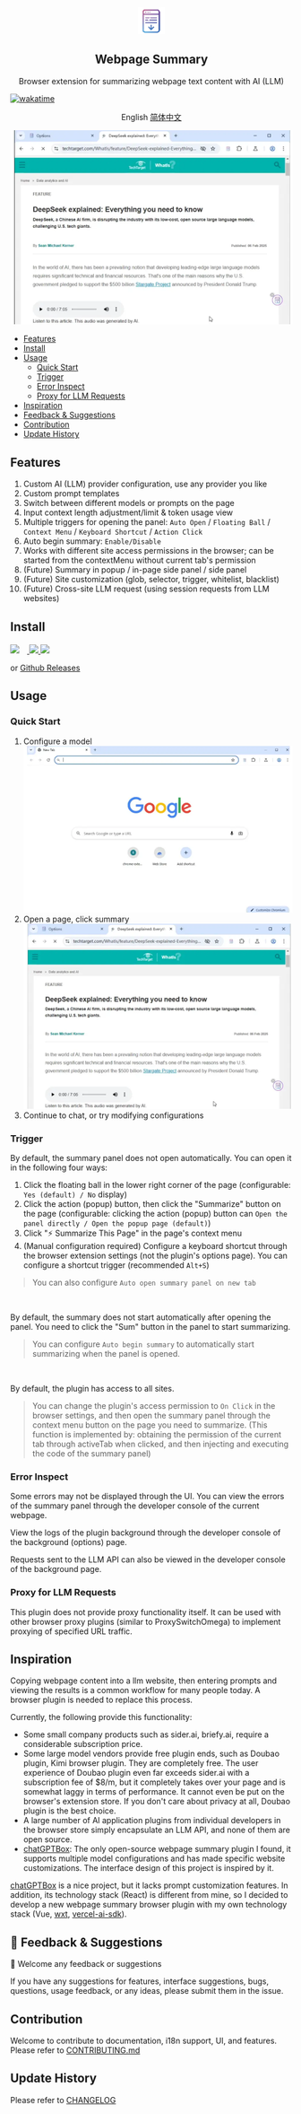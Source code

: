 <div align="center ">
 <img src="./packages/ext/assets/16.png"/>
 <h2>Webpage Summary</h2>
 <p align="center">Browser extension for summarizing webpage text content with AI (LLM)</p>
</div>

[![wakatime](https://wakatime.com/badge/user/6476bd96-6b6e-4943-b20d-e7f34889cb5a/project/34d281d5-2656-4ac2-a17c-4141f46d06f7.svg)](https://wakatime.com/badge/user/6476bd96-6b6e-4943-b20d-e7f34889cb5a/project/34d281d5-2656-4ac2-a17c-4141f46d06f7)

<p align="center">
  <span>English</span>
  <a href="./docs/README_zh.md">简体中文</a>
</p>


![summary](/docs/img/summary-anim.webp)


- [Features](#features)
- [Install](#install)
- [Usage](#usage)
  - [Quick Start](#quick-start)
  - [Trigger](#trigger)
  - [Error Inspect](#error-inspect)
  - [Proxy for LLM Requests](#proxy-for-llm-requests)
- [Inspiration](#inspiration)
- [Feedback & Suggestions](#feedback--suggestions)
- [Contribution](#contribution)
- [Update History](#update-history)

## Features

1.  Custom AI (LLM) provider configuration, use any provider you like
2.  Custom prompt templates
3.  Switch between different models or prompts on the page
4.  Input context length adjustment/limit & token usage view
5.  Multiple triggers for opening the panel: `Auto Open` / `Floating Ball` / `Context Menu` / `Keyboard Shortcut` / `Action Click`
6.  Auto begin summary: `Enable/Disable`
7.  Works with different site access permissions in the browser; can be started from the contextMenu without current tab's permission
8.  (Future) Summary in popup / in-page side panel / side panel
9.  (Future) Site customization (glob, selector, trigger, whitelist, blacklist)
10. (Future) Cross-site LLM request (using session requests from LLM websites)

## Install

<div align="">
<a href="https://chromewebstore.google.com/detail/dhdnamkkepndgjimbpacmibkblndangk?utm_source=item-share-cp/">
  <img src="https://fonts.gstatic.com/s/i/productlogos/chrome_store/v8/192px.svg" height="40" style="margin-right:1em;padding-top:2px"/ >
</a>
<a href="https://uhf.microsoft.com/images/microsoft/RE1Mu3b.png">
  <img src="https://uhf.microsoft.com/images/microsoft/RE1Mu3b.png" height="30"/ >
</a>
<a href="https://addons.mozilla.org/zh-CN/firefox/addon/webpage-summary/">
  <img src="https://addons.mozilla.org/static-frontend/459ebe418a9783cd0b80bdd8b98e5faa.svg" height="30"/ >
</a>
</div>

or [Github Releases](/releases)

## Usage

### Quick Start

1.  Configure a model
![create model](/docs/img/create-model-anim.webp?width=500&height=300)
2.  Open a page, click summary
![summary](/docs/img/summary-anim.webp)
3.  Continue to chat, or try modifying configurations

### Trigger

By default, the summary panel does not open automatically. You can open it in the following four ways:

1.  Click the floating ball in the lower right corner of the page (configurable: `Yes (default) / No` display)
2.  Click the action (popup) button, then click the "Summarize" button on the page (configurable: clicking the action (popup) button can `Open the panel directly / Open the popup page (default)`)
3.  Click "⚡ Summarize This Page" in the page's context menu
4.  (Manual configuration required) Configure a keyboard shortcut through the browser extension settings (not the plugin's options page). You can configure a shortcut trigger (recommended `Alt+S`)

> You can also configure `Auto open summary panel on new tab`

<br>

By default, the summary does not start automatically after opening the panel. You need to click the "Sum" button in the panel to start summarizing.

> You can configure `Auto begin summary` to automatically start summarizing when the panel is opened.

<br>

By default, the plugin has access to all sites.

> You can change the plugin's access permission to `On Click` in the browser settings, and then open the summary panel through the context menu button on the page you need to summarize. (This function is implemented by: obtaining the permission of the current tab through activeTab when clicked, and then injecting and executing the code of the summary panel)

### Error Inspect

Some errors may not be displayed through the UI. You can view the errors of the summary panel through the developer console of the current webpage.

View the logs of the plugin background through the developer console of the background (options) page.

Requests sent to the LLM API can also be viewed in the developer console of the background page.

### Proxy for LLM Requests

This plugin does not provide proxy functionality itself. It can be used with other browser proxy plugins (similar to ProxySwitchOmega) to implement proxying of specified URL traffic.

## Inspiration

Copying webpage content into a llm website, then entering prompts and viewing the results is a common workflow for many people today. A browser plugin is needed to replace this process.

Currently, the following provide this functionality:

- Some small company products such as sider.ai, briefy.ai, require a considerable subscription price.
- Some large model vendors provide free plugin ends, such as Doubao plugin, Kimi browser plugin. They are completely free. The user experience of Doubao plugin even far exceeds sider.ai with a subscription fee of $8/m, but it completely takes over your page and is somewhat laggy in terms of performance. It cannot even be put on the browser's extension store. If you don't care about privacy at all, Doubao plugin is the best choice.
- A large number of AI application plugins from individual developers in the browser store simply encapsulate an LLM API, and none of them are open source.
- [chatGPTBox](https://github.com/josStorer/chatGPTBox): The only open-source webpage summary plugin I found, it supports multiple model configurations and has made specific website customizations. The interface design of this project is inspired by it.

[chatGPTBox](https://github.com/josStorer/chatGPTBox) is a nice project, but it lacks prompt customization features. In addition, its technology stack (React) is different from mine, so I decided to develop a new webpage summary browser plugin with my own technology stack (Vue, [wxt](https://github.com/wxt-dev/wxt), [vercel-ai-sdk](https://sdk.vercel.ai/)).

## 🤗 Feedback & Suggestions

🙌 Welcome any feedback or suggestions

If you have any suggestions for features, interface suggestions, bugs, questions, usage feedback, or any ideas, please submit them in the issue.

## Contribution

Welcome to contribute to documentation, i18n support, UI, and features. Please refer to [CONTRIBUTING.md](CONTRIBUTING.md)

## Update History

Please refer to [CHANGELOG](/CHANGELOG.md)

